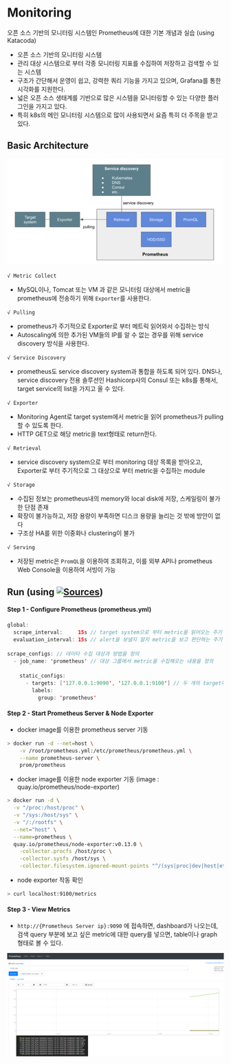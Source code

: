 # Monitoring
오픈 소스 기반의 모니터링 시스템인 Prometheus에 대한 기본 개념과 실습 (using Katacoda)

- 오픈 소스 기반의 모니터링 시스템
- 관리 대상 시스템으로 부터 각종 모니터링 지표를 수집하여 저장하고 검색할 수 있는 시스템
- 구조가 간단해서 운영이 쉽고, 강력한 쿼리 기능을 가지고 있으며, Grafana를 통한 시각화를 지원한다.
- 넓은 오픈 소스 생태계를 기반으로 많은 시스템을 모니터링할 수 있는 다양한 플러그인을 가지고 있다. 
- 특히 k8s의 메인 모니터링 시스템으로 많이 사용되면서 요즘 특히 더 주목을 받고 있다.

## Basic Architecture

![architecture](images/architecture.png)

`√ Metric Collect`
- MySQL이나, Tomcat 또는 VM 과 같은 모니터링 대상에서 metric을 prometheus에 전송하기 위해 `Exporter`를 사용한다.

`√ Pulling`
- prometheus가 주기적으로 Exporter로 부터 메트릭 읽어와서 수집하는 방식
- Autoscaling에 의한 추가된 VM들의 IP를 알 수 없는 경우를 위해 service discovery 방식을 사용한다.

`√ Service Discovery`
- prometheus도 service discovery system과 통합을 하도록 되어 있다. DNS나, service discovery 전용 솔루션인 Hashicorp사의 Consul 또는 k8s를 통해서, target service의 list을 가지고 올 수 있다. 

`√ Exporter`
- Monitoring Agent로 target system에서 metric을 읽어 prometheus가 pulling할 수 있도록 한다.
- HTTP GET으로 해당 metric을 text형태로 return한다.

`√ Retrieval`
- service discovery system으로 부터 monitoring 대상 목록을 받아오고, Exporter로 부터 주기적으로 그 대상으로 부터 metric을 수집하는 module

`√ Storage`
- 수집된 정보는 prometheus내의 memory와 local disk에 저장, 스케일링이 불가한 단점 존재
- 확장이 불가능하고, 저장 용량이 부족하면 디스크 용량을 늘리는 것 밖에 방안이 없다
- 구조상 HA를 위한 이중화나 clustering이 불가

`√ Serving`
- 저장된 metric은 `PromQL`을 이용하여 조회하고, 이를 외부 API나 prometheus Web Console을 이용하여 서빙이 가능


## Run (using [![Sources](https://img.shields.io/badge/출처-Katacoda-yellow)](https://www.katacoda.com/))

#### Step 1 - Configure Prometheus (prometheus.yml)

```java
global:
  scrape_interval:     15s // target system으로 부터 metric을 읽어오는 주기
  evaluation_interval: 15s // alert을 보낼지 말지 metric을 보고 판단하는 주기

scrape_configs:	// 데이타 수집 대상과 방법을 정의
  - job_name: 'prometheus' // 대상 그룹에서 metric을 수집해오는 내용을 정의

    static_configs:
      - targets: ['127.0.0.1:9090', '127.0.0.1:9100'] // 두 개의 target에서 metric을 수집하도록 하나의 job을 정의 (9090: Prometheus itself, 9100: Node Exporter Prometheus process)
        labels:
          group: 'prometheus'
```

#### Step 2 - Start Prometheus Server & Node Exporter

- docker image를 이용한 prometheus server 기동
```bash
> docker run -d --net=host \
    -v /root/prometheus.yml:/etc/prometheus/prometheus.yml \
    --name prometheus-server \
    prom/prometheus
```

- docker image를 이용한 node exporter 기동 (image : quay.io/prometheus/node-exporter)
```bash
> docker run -d \
  -v "/proc:/host/proc" \
  -v "/sys:/host/sys" \
  -v "/:/rootfs" \
  --net="host" \
  --name=prometheus \
  quay.io/prometheus/node-exporter:v0.13.0 \
    -collector.procfs /host/proc \
    -collector.sysfs /host/sys \
    -collector.filesystem.ignored-mount-points "^/(sys|proc|dev|host|etc)($|/)"
```

- node exporter 작동 확인
```bash
> curl localhost:9100/metrics
```

#### Step 3 - View Metrics

- `http://{Prometheus Server ip}:9090` 에 접속하면, dashboard가 나오는데, 검색 query 부분에 보고 싶은 metric에 대한 query를 넣으면, table이나 graph 형태로 볼 수 있다.

![monitoring](images/monitoring.png)